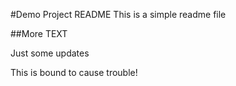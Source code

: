 #Demo Project README
This is a simple readme file

##More TEXT

Just some updates

This is bound to cause trouble!
